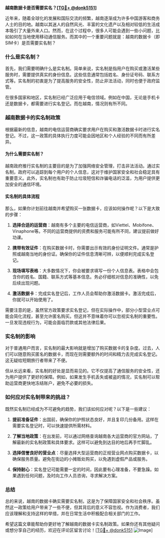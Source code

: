 **越南数据卡是否需要实名？[[TG💪+ @donk5151](https://t.me/s/donk5151)]**

近年来，随着全球化的发展和国际交流的频繁，越南逐渐成为许多中国游客和商务人士的目的地。越南以其迷人的自然风光、丰富的文化遗产以及相对较低的生活成本吸引了大量外来人口。然而，在这个过程中，很多人可能会遇到一些小问题，比如如何在当地使用移动通信服务。而其中的一个重要问题就是：越南的数据卡（即SIM卡）是否需要实名制？

### **什么是实名制？**

首先，我们需要明确什么是实名制。简单来说，实名制是指用户在购买或激活某些服务时，需要提供真实的身份信息。这些信息通常包括姓名、身份证号码、联系方式等。实名制的初衷是为了提高服务的安全性，防止非法活动，同时也便于政府监管。

在很多国家和地区，实名制已经广泛应用于电信领域。例如在中国，无论是手机卡还是数据卡，都需要进行实名登记。而在越南，情况则有所不同。

### **越南数据卡的实名制政策**

根据最新的信息，越南的电信运营商确实要求用户在购买和激活数据卡时进行实名登记。不过，这一政策的具体执行力度可能会因地区和个人经验的不同而有所差异。

#### **为什么需要实名制？**

越南政府推行实名制的主要目的是为了加强网络安全管理，打击非法活动。通过实名制，政府可以追踪到每个用户的个人信息，这对于维护国家安全和社会稳定具有重要意义。此外，实名制也有助于防止垃圾短信和诈骗电话的泛滥，为用户提供更加安全的通信环境。

#### **实名制的具体流程**

那么，如果你计划前往越南并希望购买一张数据卡，应该如何操作呢？以下是大致的步骤：

1. **选择合适的运营商**：越南有多个主要的电信运营商，如Viettel、Mobifone、Vinaphone等。不同的运营商提供的资费和服务可能有所不同，建议提前做好功课。
   
2. **携带有效证件**：在购买数据卡时，你需要出示有效的身份证明文件。通常是护照或越南当地的身份证。确保你的证件信息清晰可辨，以便顺利完成实名登记。

3. **现场填写表格**：大多数情况下，你会被要求填写一份个人信息表。表格中会包含你的姓名、国籍、联系方式等基本信息。务必仔细核对信息的准确性，以免后续出现问题。

4. **激活数据卡**：完成实名登记后，工作人员会帮助你激活数据卡。激活完成后，你就可以开始使用了。

需要注意的是，虽然官方政策要求实名登记，但在实际操作中，部分小型营业点可能会简化流程，甚至允许匿名购买。但这并不意味着你可以忽视实名制的重要性。一旦发现违规行为，可能会面临罚款或其他法律后果。

### **实名制的影响**

对于普通用户而言，实名制的最大影响就是增加了购买数据卡的复杂度。过去，人们可以随意购买匿名的数据卡，而现在则需要额外的时间和精力去完成实名登记。这无疑给短期旅行者带来了不便。

但从长远来看，实名制的好处是显而易见的。它不仅提高了通信服务的安全性，还为用户提供了更好的保障。例如，如果发生手机丢失或被盗的情况，实名制可以帮助运营商更快地冻结账户，避免不必要的损失。

### **如何应对实名制带来的挑战？**

既然实名制已经成为不可避免的趋势，我们该如何应对呢？以下是一些建议：

1. **提前准备证件**：出国前，确保你的护照状态良好，并且复印几份备用。这样在需要实名登记时，可以快速提供所需材料。

2. **了解当地政策**：在出发前，可以通过网络查询越南各大运营商的官方网站，了解最新的实名制政策和具体要求。这样可以避免到达目的地后再手忙脚乱。

3. **选择信誉良好的营业点**：尽量选择大型运营商的正规营业网点购买数据卡，以确保服务质量。避免在街边的小摊贩处购买，以免遇到虚假产品或服务。

4. **保持耐心**：实名登记可能需要一定的时间，因此要有心理准备，不要急躁。如果遇到任何问题，及时向工作人员咨询，寻求解决方案。

### **总结**

总的来说，越南的数据卡确实需要实名制，这是为了保障国家安全和社会秩序。虽然这一政策给用户带来了一些不便，但其背后的意义不容忽视。作为消费者，我们应该理解和支持这样的举措，并在日常生活中积极配合相关部门的工作。

希望这篇文章能帮助你更好地了解越南的数据卡实名制政策。如果你还有其他疑问或想分享自己的经历，欢迎在评论区留言讨论！[[TG💪+ @donk5151](https://t.me/s/donk5151) ![Image](https://i.postimg.cc/rwNCRYN7/Snipaste-2025-04-30-17-27-05.png)]